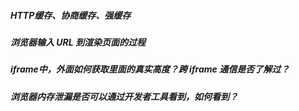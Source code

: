 ##### HTTP缓存、协商缓存、强缓存

##### 浏览器输入 URL 到渲染页面的过程

##### iframe中，外面如何获取里面的真实高度？跨 iframe 通信是否了解过？

##### 浏览器内存泄漏是否可以通过开发者工具看到，如何看到？
